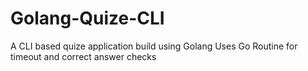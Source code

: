 # Golang-Quize-CLI
A CLI based quize application build using Golang
Uses Go Routine for timeout and correct answer checks
